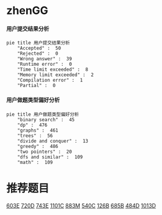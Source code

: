 # zhenGG

<!-- tabs:start -->



#### **用户提交结果分析**

```mermaid
pie title 用户提交结果分析
    "Accepted" :  50
    "Rejected" :  0
    "Wrong answer" :  39
    "Runtime error" :  0
    "Time limit exceeded" :  8
    "Memory limit exceeded" :  2
    "Compilation error" :  1
    "Partial" :  0
```

#### **用户做题类型偏好分析**

```mermaid
pie title 用户做题类型偏好分析
    "binary search" :  45
    "dp" :  476
    "graphs" :  461
    "trees" :  56
    "divide and conquer" :  13
    "greedy" :  486
    "two pointers" :  20
    "dfs and similar" :  109
    "math" :  109
```



<!-- tabs:end -->
# 推荐题目
[603E](https://codeforces.com/contest/603/problem/E)
[720D](https://codeforces.com/contest/720/problem/D)
[743E](https://codeforces.com/contest/743/problem/E)
[1101C](https://codeforces.com/contest/1101/problem/C)
[883M](https://codeforces.com/contest/883/problem/M)
[540C](https://codeforces.com/contest/540/problem/C)
[126B](https://codeforces.com/contest/126/problem/B)
[685B](https://codeforces.com/contest/685/problem/B)
[484D](https://codeforces.com/contest/484/problem/D)
[1013D](https://codeforces.com/contest/1013/problem/D)

